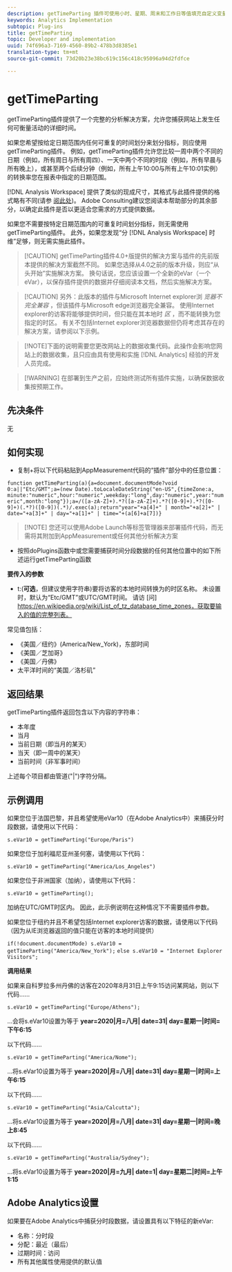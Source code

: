 ```yaml
---
description: getTimeParting 插件可使用小时、星期、周末和工作日等值填充自定义变量。Analysis Workspace 提供了一些现成的“时间区分”维度。如果除 Analysis Workspace 之外，其他 Analytics 解决方案中也需要使用时间区分维度，则应该使用此插件。
keywords: Analytics Implementation
subtopic: Plug-ins
title: getTimeParting
topic: Developer and implementation
uuid: 74f696a3-7169-4560-89b2-478b3d8385e1
translation-type: tm+mt
source-git-commit: 73d20b23e38bc619c156c418c95096a94d2fdfce

---
```



# getTimeParting

getTimeParting插件提供了一个完整的分析解决方案，允许您捕获网站上发生任何可衡量活动的详细时间。

如果您希望按给定日期范围内任何可重复的时间划分来划分指标，则应使用getTimeParting插件。  例如，getTimeParting插件允许您比较一周中两个不同的日期（例如，所有周日与所有周四）、一天中两个不同的时段（例如，所有早晨与所有晚上），或甚至两个后续分钟（例如，所有上午10:00与所有上午10:01实例）的转换率您在报表中指定的日期范围。

[!DNL Analysis Workspace] 提供了类似的现成尺寸，其格式与此插件提供的格式略有不同(请参 [阅此处](https://docs.adobe.com/content/help/en/analytics/analyze/analysis-workspace/components/dimensions/time-parting-dimensions.html))。  Adobe Consulting建议您阅读本帮助部分的其余部分，以确定此插件是否以更适合您需求的方式提供数据。

如果您不需要按特定日期范围内的可重复时间划分指标，则无需使用getTimeParting插件。  此外，如果您发现“分 [!DNL Analysis Workspace] 时维”足够，则无需实施此插件。

>[!CAUTION] getTimeParting插件4.0+版提供的解决方案与插件的先前版本提供的解决方案截然不同。  如果您选择从4.0之前的版本升级，则应“从头开始”实施解决方案。  换句话说，您应该设置一个全新的eVar（一个eVar），以保存插件提供的数据并仔细阅读本文档，然后实施解决方案。

>[!CAUTION] 另外：此版本的插件与Microsoft Internet explorer浏 *览器不完全兼容* ，但该插件与Microsoft edge浏览器完全兼容。   使用Internet explorer的访客将能够提供时间，但只能在其本地时 *区* ，而不能转换为您指定的时区。  有关不包括Internet explorer浏览器数据但仍将考虑其存在的解决方案，请参阅以下示例。

> [!NOTE]下面的说明需要您更改网站上的数据收集代码。此操作会影响您网站上的数据收集，且只应由具有使用和实施 [!DNL Analytics] 经验的开发人员完成。

> [!WARNING] 在部署到生产之前，应始终测试所有插件实施，以确保数据收集按预期工作。

## 先决条件

无

## 如何实现

* 复制+将以下代码粘贴到AppMeasurement代码的“插件”部分中的任意位置：

```function getTimeParting(a){a=document.documentMode?void 0:a||"Etc/GMT";a=(new Date).toLocaleDateString("en-US",{timeZone:a, minute:"numeric",hour:"numeric",weekday:"long",day:"numeric",year:"numeric",month:"long"});a=/([a-zA-Z]+).*?([a-zA-Z]+).*?([0-9]+).*?([0-9]+)(.*?)([0-9])(.*)/.exec(a);return"year="+a[4]+" | month="+a[2]+" | date="+a[3]+" | day="+a[1]+" | time="+(a[6]+a[7])}```

> [!NOTE] 您还可以使用Adobe Launch等标签管理器来部署插件代码，而无需将其附加到AppMeasurement或任何其他分析解决方案

* 按照doPlugins函数中或您需要捕获时间分段数据的任何其他位置中的如下所述运行getTimeParting函数

**要传入的参数**

* t:(**可选**，但建议使用字符串)要将访客的本地时间转换为的时区名称。  未设置时，默认为“Etc/GMT”或UTC/GMT时间。  请访 [问] https://en.wikipedia.org/wiki/List_of_tz_database_time_zones，获取要输入的值的完整列表。

常见值包括：

* 《美国／纽约》(America/New_York)，东部时间
* 《美国／芝加哥》
* 《美国／丹佛》
* 太平洋时间的“美国／洛杉矶”

## 返回结果

getTimeParting插件返回包含以下内容的字符串：

* 本年度
* 当月
* 当前日期（即当月的某天）
* 当天（即一周中的某天）
* 当前时间（非军事时间）

上述每个项目都由管道(&quot;|&quot;)字符分隔。

## 示例调用

如果您位于法国巴黎，并且希望使用eVar10（在Adobe Analytics中）来捕获分时段数据，请使用以下代码：

```s.eVar10 = getTimeParting("Europe/Paris")```

如果您位于加利福尼亚州圣何塞，请使用以下代码：

```s.eVar10 = getTimeParting("America/Los_Angeles")```

如果您位于非洲国家（加纳），请使用以下代码：

```s.eVar10 = getTimeParting();```

加纳在UTC/GMT时区内。  因此，此示例说明在这种情况下不需要插件参数。

如果您位于纽约并且不希望包括Internet explorer访客的数据，请使用以下代码（因为从IE浏览器返回的值只能在访客的本地时间提供）

```if(!document.documentMode) s.eVar10 = getTimeParting("America/New_York");```
```else s.eVar10 = "Internet Explorer Visitors";```

**调用结果**

如果来自科罗拉多州丹佛的访客在2020年8月31日上午9:15访问某网站，则以下代码……

```s.eVar10 = getTimeParting("Europe/Athens");```

...会将s.eVar10设置为等于 **year=2020|月=八月| date=31| day=星期一|时间=下午6:15**

以下代码……

```s.eVar10 = getTimeParting("America/Nome");```

...将s.eVar10设置为等于 **year=2020|月=八月| date=31| day=星期一|时间=上午6:15**

以下代码……

```s.eVar10 = getTimeParting("Asia/Calcutta");```

...将s.eVar10设置为等于 **year=2020|月=八月| date=31| day=星期一|时间=晚上8:45**

以下代码……

```s.eVar10 = getTimeParting("Australia/Sydney");```

...将s.eVar10设置为等于 **year=2020|月=九月| date=1| day=星期二|时间=上午1:15**

## Adobe Analytics设置

如果要在Adobe Analytics中捕获分时段数据，请设置具有以下特征的新eVar:

* 名称：分时段
* 分配：最近（最后）
* 过期时间：访问
* 所有其他属性使用提供的默认值
